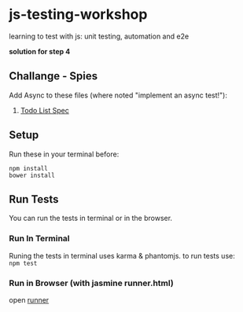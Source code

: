 # js-testing-workshop
learning to test with js: unit testing, automation and e2e

**solution for step 4**

## Challange - Spies
Add Async to these files (where noted "implement an async test!"):  
1. [Todo List Spec](test/spec/TodoList.spec.js)  

## Setup  
Run these in your terminal before:  
```
npm install  
bower install
```  


## Run Tests  
You can run the tests in terminal or in the browser.

### Run In Terminal  
Runing the tests in terminal uses karma & phantomjs. to run tests use:  
```npm test```

### Run in Browser (with jasmine runner.html)  
open [runner](/test/runner.html)